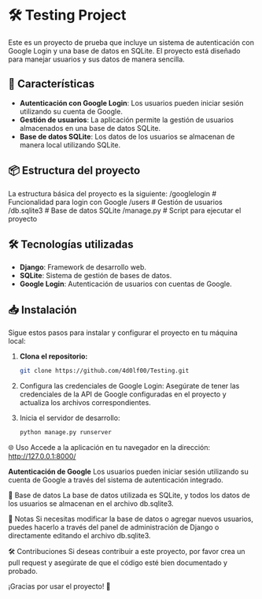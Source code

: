 # 🛠️ **Testing Project**

Este es un proyecto de prueba que incluye un sistema de autenticación con Google Login y una base de datos en SQLite. El proyecto está diseñado para manejar usuarios y sus datos de manera sencilla.

## 🚀 **Características**

- **Autenticación con Google Login**: Los usuarios pueden iniciar sesión utilizando su cuenta de Google.
- **Gestión de usuarios**: La aplicación permite la gestión de usuarios almacenados en una base de datos SQLite.
- **Base de datos SQLite**: Los datos de los usuarios se almacenan de manera local utilizando SQLite.

## 📦 **Estructura del proyecto**

La estructura básica del proyecto es la siguiente:
/googlelogin # Funcionalidad para login con Google
/users # Gestión de usuarios
/db.sqlite3 # Base de datos SQLite
/manage.py # Script para ejecutar el proyecto

## 🛠️ **Tecnologías utilizadas**

- **Django**: Framework de desarrollo web.
- **SQLite**: Sistema de gestión de bases de datos.
- **Google Login**: Autenticación de usuarios con cuentas de Google.

## 📥 **Instalación**

Sigue estos pasos para instalar y configurar el proyecto en tu máquina local:

1. **Clona el repositorio:**
   ```bash
   git clone https://github.com/4d0lf00/Testing.git

2. Configura las credenciales de Google Login: Asegúrate de tener las credenciales de la API de Google configuradas en el proyecto y actualiza los archivos correspondientes.

3. Inicia el servidor de desarrollo:
    ```bash
    python manage.py runserver

🌐 Uso
Accede a la aplicación en tu navegador en la dirección: http://127.0.0.1:8000/

**Autenticación de Google**
Los usuarios pueden iniciar sesión utilizando su cuenta de Google a través del sistema de autenticación integrado.

📑 Base de datos
La base de datos utilizada es SQLite, y todos los datos de los usuarios se almacenan en el archivo db.sqlite3.

📝 Notas
Si necesitas modificar la base de datos o agregar nuevos usuarios, puedes hacerlo a través del panel de administración de Django o directamente 
editando el archivo db.sqlite3.

🛠️ Contribuciones
Si deseas contribuir a este proyecto, por favor crea un pull request y asegúrate de que el código esté bien documentado y probado.

¡Gracias por usar el proyecto! 🙌
